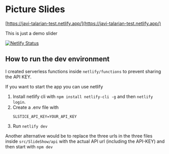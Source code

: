 # Picture Slides

[https://javi-talarian-test.netlify.app/](https://javi-talarian-test.netlify.app/)

This is just a demo slider

[![Netlify Status](https://api.netlify.com/api/v1/badges/5f74cbf2-e241-4d49-9b82-f0c5fc04b6f7/deploy-status)](https://app.netlify.com/sites/javi-talarian-test/deploys)

## How to run the dev environment

I created serverless functions inside `netlify/functions` to prevent sharing the API KEY.

If you want to start the app you can use netlify

1. Install netlify cli with `npm install netlify-cli -g` and then `netlify login`.
2. Create a .env file with
   ```
   SLSTICE_API_KEY=YOUR_API_KEY
   ```
3. Run `netlify dev`

Another alternative would be to replace the three urls in the three files inside `src/SlideShow/api` with the actual API url (including the API-KEY) and then start with `npm dev`
